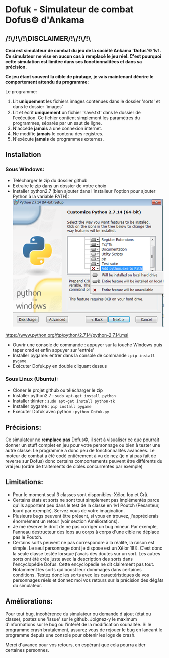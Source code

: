 # Dofuk - Simulateur de combat Dofus© d'Ankama

## /!\\/!\\/!\\DISCLAIMER/!\\/!\\/!\\
**Ceci est simulateur de combat du jeu de la société Ankama 'Dofus'© 1v1. Ce simulateur ne vise en aucun cas à remplacé le jeu réel.
C'est pourquoi cette simulation est limitée dans ses fonctionnalitées et dans sa précision.**

**Ce jeu étant souvent la cible de piratage, je vais maintenant décrire le comportement attendu du programme:**

Le programme:
1. Lit **uniquement** les fichiers images contenues dans le dossier 'sorts' et dans le dossier 'images'
2. Lit et écrit **uniquement** un fichier 'save.txt' dans le dossier de l'exécution. Ce fichier contient simplement les paramètres du programmes, séparés par un saut de ligne.
3. N'accède **jamais** à une connexion internet.
4. Ne modifie **jamais** le contenu des registres.
5. N'exécute **jamais** de programmes externes.


## Installation
### Sous Windows:
* Télécharger le zip du dossier github
* Extraire le zip dans un dossier de votre choix
* Installer python2.7 (bien ajouter dans l'installeur l'option pour ajouter Python à la variable PATH):
![Capture1](https://github.com/fbarre96/Dofuk/raw/master/Documentation/capture_python.png)

https://www.python.org/ftp/python/2.7.14/python-2.7.14.msi
* Ouvrir une console de commande : appuyer sur la touche Windows puis taper cmd et enfin appuyer sur 'entrée'
* Installer pygame: entrer dans la console de commande : `pip install pygame`.
* Exécuter Dofuk.py en double cliquant dessus

### Sous Linux (Ubuntu):
* Cloner le projet github ou télécharger le zip
* Installer python2.7 : `sudo apt-get install python`
* Installer tkinter : `sudo apt-get install python-tk`
* Installer pygame : `pip install pygame`
* Executer Dofuk avec python : `python Dofuk.py`

## Précisions:
Ce simulateur ne **remplace pas** Dofus©, il sert à visualiser ce que pourrait donner un stuff complet en jeu pour votre personnage ou bien à tester une autre classe. Le programme a donc peu de fonctionnalités avancées.
Le moteur de combat a été codé entièrement à vu de nez (je n'ai pas fait de reverse sur Dofus) donc certains comportements peuvent être différents du vrai jeu (ordre de traitements de cibles concurrentes par exemple)

## Limitations:
* Pour le moment seul 3 classes sont disponibles: Xélor, Iop et Crâ.
* Certains états et sorts ne sont tout simplement pas implémentés parce qu'ils apportent peu dans le test de la classe en 1v1 Poutch (Pesanteur, lourd par exemple). Servez vous de votre imagination.
* Plusieurs bugs peuvent être présent, si vous en trouvez, j'apprécierais énormément un retour (voir section Améliorations).
* Je me réserve le droit de ne pas corriger un bug mineur. Par exemple, l'anneau destructeur des Iops au corps à corps d'une cible ne déplace pas le Poutch.
* Certains sorts peuvent ne pas correspondre à la réalité, la raison est simple. Le seul personnage dont je dispose est un Xélor 18X. C'est donc la seule classe testée lorsque j'avais des doutes sur un sort. Les autres sorts ont été crée juste avec la description des sorts dans l'encyclopédie Dofus. Cette encyclopédie ne dit clairement pas tout. Notamment les sorts qui boost leur dommages dans certaines conditions. Testez donc les sorts avec les caractéristiques de vos personnages réels et donnez moi vos retours sur la précision des dégâts du simulateur.


## Améliorations:
Pour tout bug, incohérence du simulateur ou demande d'ajout (état ou classe), postez une 'issue' sur le github. Joignez-y le maximum d'informations sur le bug ou l'intérêt de la modification souhaitée.
Si le programme crash brutalement, assurez vous de rejouer le bug en lancant le programme depuis une console pour obtenir les logs de crash.

Merci d'avance pour vos retours, en espérant que cela pourra aider certaines personnes.
